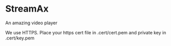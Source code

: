 # StreamAx
An amazing video player

We use HTTPS. 
Place your https cert file in .cert/cert.pem and private key in .cert/key.pem 
